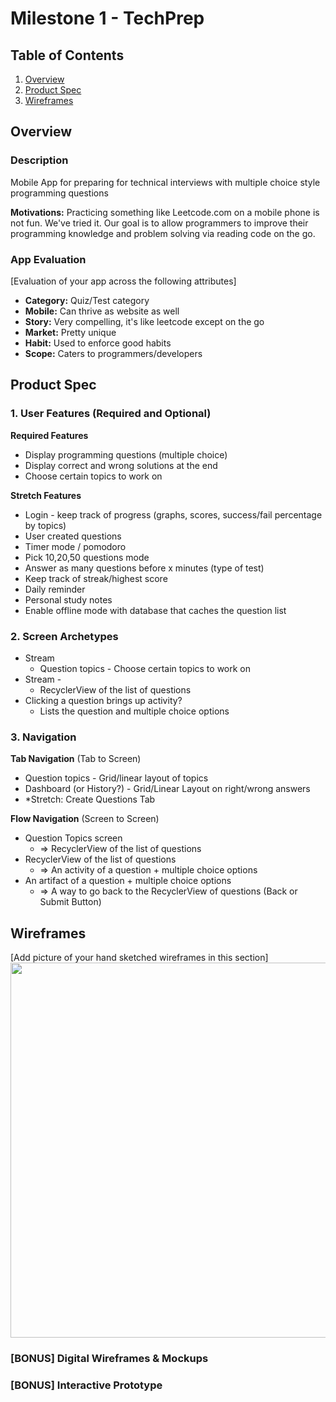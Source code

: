 # Milestone 1 - TechPrep
<!-- CodePrep (This is taken already) -->

## Table of Contents

1. [Overview](#Overview)
1. [Product Spec](#Product-Spec)
1. [Wireframes](#Wireframes)

## Overview

### Description

Mobile App for preparing for technical interviews with multiple choice style programming questions

**Motivations:** Practicing something like Leetcode.com on a mobile phone is not fun. We've tried it.
Our goal is to allow programmers to improve their programming knowledge and problem solving via reading code on the go. 

### App Evaluation

[Evaluation of your app across the following attributes]
- **Category:** Quiz/Test category
- **Mobile:** Can thrive as website as well
- **Story:** Very compelling, it's like leetcode except on the go
- **Market:** Pretty unique
- **Habit:** Used to enforce good habits
- **Scope:** Caters to programmers/developers

## Product Spec

### 1. User Features (Required and Optional)

**Required Features**

* Display programming questions (multiple choice)
* Display correct and wrong solutions at the end
* Choose certain topics to work on

**Stretch Features**

* Login - keep track of progress (graphs, scores, success/fail percentage by topics)
* User created questions
* Timer mode / pomodoro
* Pick 10,20,50 questions mode
* Answer as many questions before x minutes (type of test)
* Keep track of streak/highest score
* Daily reminder
* Personal study notes
* Enable offline mode with database that caches the question list

### 2. Screen Archetypes

- Stream 
  - Question topics - Choose certain topics to work on
- Stream - 
  - RecyclerView of the list of questions
- Clicking a question brings up activity?
  - Lists the question and multiple choice options

### 3. Navigation

**Tab Navigation** (Tab to Screen)

* Question topics - Grid/linear layout of topics
* Dashboard (or History?) - Grid/Linear Layout on right/wrong answers
* *Stretch: Create Questions Tab

**Flow Navigation** (Screen to Screen)

- Question Topics screen
  - => RecyclerView of the list of questions
- RecyclerView of the list of questions
  - => An activity of a question + multiple choice options
- An artifact of a question + multiple choice options
  - => A way to go back to the RecyclerView of questions (Back or Submit Button)

## Wireframes

[Add picture of your hand sketched wireframes in this section]
<img src="YOUR_WIREFRAME_IMAGE_URL" width=600>

### [BONUS] Digital Wireframes & Mockups

### [BONUS] Interactive Prototype
